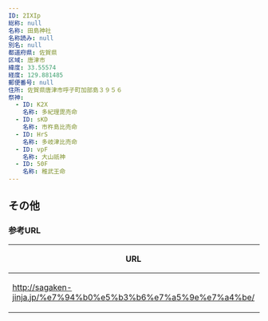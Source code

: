 ```yaml
---
ID: 2IXIp
総称: null
名称: 田島神社
名称読み: null
別名: null
都道府県: 佐賀県
区域: 唐津市
緯度: 33.55574
経度: 129.881485
郵便番号: null
住所: 佐賀県唐津市呼子町加部島３９５６
祭神:
  - ID: K2X
    名称: 多紀理毘売命
  - ID: sKD
    名称: 市杵島比売命
  - ID: HrS
    名称: 多岐津比売命
  - ID: vpF
    名称: 大山祇神
  - ID: 50F
    名称: 稚武王命
---
```


## その他

### 参考URL

| URL                                                           | 説明   |
| ------------------------------------------------------------- | ------ |
| http://sagaken-jinja.jp/%e7%94%b0%e5%b3%b6%e7%a5%9e%e7%a4%be/ | 神社庁 |
